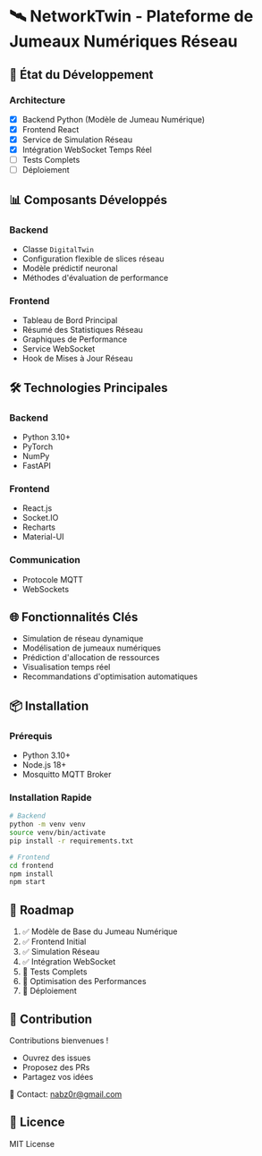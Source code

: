 # 🛰️ NetworkTwin - Plateforme de Jumeaux Numériques Réseau

## 🚀 État du Développement

### Architecture
- [x] Backend Python (Modèle de Jumeau Numérique)
- [x] Frontend React
- [x] Service de Simulation Réseau
- [x] Intégration WebSocket Temps Réel
- [ ] Tests Complets
- [ ] Déploiement

## 📊 Composants Développés

### Backend
- Classe `DigitalTwin`
- Configuration flexible de slices réseau
- Modèle prédictif neuronal
- Méthodes d'évaluation de performance

### Frontend
- Tableau de Bord Principal
- Résumé des Statistiques Réseau
- Graphiques de Performance
- Service WebSocket
- Hook de Mises à Jour Réseau

## 🛠 Technologies Principales

### Backend
- Python 3.10+
- PyTorch
- NumPy
- FastAPI

### Frontend
- React.js
- Socket.IO
- Recharts
- Material-UI

### Communication
- Protocole MQTT
- WebSockets

## 🌐 Fonctionnalités Clés

- Simulation de réseau dynamique
- Modélisation de jumeaux numériques
- Prédiction d'allocation de ressources
- Visualisation temps réel
- Recommandations d'optimisation automatiques

## 📦 Installation

### Prérequis
- Python 3.10+
- Node.js 18+
- Mosquitto MQTT Broker

### Installation Rapide

```bash
# Backend
python -m venv venv
source venv/bin/activate
pip install -r requirements.txt

# Frontend
cd frontend
npm install
npm start
```

## 🛑 Roadmap

1. ✅ Modèle de Base du Jumeau Numérique
2. ✅ Frontend Initial
3. ✅ Simulation Réseau
4. ✅ Intégration WebSocket
5. 🔶 Tests Complets
6. 🔶 Optimisation des Performances
7. 🔶 Déploiement

## 🤝 Contribution

Contributions bienvenues !
- Ouvrez des issues
- Proposez des PRs
- Partagez vos idées

📧 Contact: nabz0r@gmail.com

## 📜 Licence

MIT License